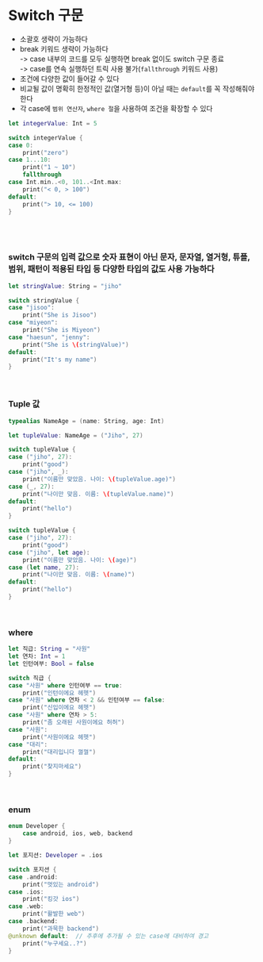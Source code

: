 # Switch 구문
- 소괄호 생략이 가능하다
- break 키워드 생략이 가능하다  
  -> case 내부의 코드를 모두 실행하면 break 없이도 switch 구문 종료  
  -> case를 연속 실행하던 트릭 사용 불가(`fallthrough` 키워드 사용)
- 조건에 다양한 값이 들어갈 수 있다
- 비교될 값이 명확히 한정적인 값(열거형 등)이 아닐 때는 `default`를 꼭 작성해줘야 한다
- 각 case에 `범위 연산자`, `where 절`을 사용하여 조건을 확장할 수 있다

```swift
let integerValue: Int = 5

switch integerValue {
case 0:
    print("zero")
case 1...10:
    print("1 ~ 10")
    fallthrough
case Int.min..<0, 101..<Int.max:
    print("< 0, > 100")
default:
    print("> 10, <= 100)
}
```
<br><br>
  
### switch 구문의 입력 값으로 숫자 표현이 아닌 문자, 문자열, 열거형, 튜플, 범위, 패턴이 적용된 타입 등 다양한 타입의 값도 사용 가능하다

```swift
let stringValue: String = "jiho"

switch stringValue {
case "jisoo":
    print("She is Jisoo")
case "miyeon":
    print("She is Miyeon")
case "haesun", "jenny":
    print("She is \(stringValue)")
default:
    print("It's my name")
}
```
<br>


### Tuple 값
```swift
typealias NameAge = (name: String, age: Int)

let tupleValue: NameAge = ("Jiho", 27)

switch tupleValue {
case ("jiho", 27):
    print("good")
case ("jiho", _):
    print("이름만 맞았음. 나이: \(tupleValue.age)")
case (_, 27):
    print("나이만 맞음. 이름: \(tupleValue.name)")
default:
    print("hello")
}

switch tupleValue {
case ("jiho", 27):
    print("good")
case ("jiho", let age):
    print("이름만 맞았음. 나이: \(age)")
case (let name, 27):
    print("나이만 맞음. 이름: \(name)")
default:
    print("hello")
}
```
<br>

### where
```swift
let 직급: String = "사원"
let 연차: Int = 1
let 인턴여부: Bool = false

switch 직급 {
case "사원" where 인턴여부 == true:
    print("인턴이에요 헤헷")
case "사원" where 연차 < 2 && 인턴여부 == false:
    print("신입이에요 헤헷")
case "사원" where 연차 > 5:
    print("좀 오래된 사원이에요 허허")
case "사원":
    print("사원이에요 헤헷")
case "대리":
    print("대리입니다 껄껄")
default:
    print("찾지마세요")
}
```
<br>

### enum
```swift
enum Developer {
    case android, ios, web, backend
}

let 포지션: Developer = .ios

switch 포지션 {
case .android:
    print("멋있는 android")
case .ios:
    print("킹갓 ios")
case .web:
    print("활발한 web")
case .backend:
    print("과묵한 backend")
@unknown default:  // 추후에 추가될 수 있는 case에 대비하여 경고
    print("누구세요..?")
}
```